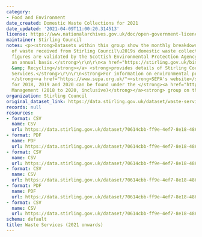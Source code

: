 ```yaml
---
category:
- Food and Environment
date_created: Domestic Waste Collections for 2021
date_updated: '2021-04-09T11:00:20.314513'
license: https://www.nationalarchives.gov.uk/doc/open-government-licence/version/3/
maintainer: Stirling Council
notes: <p><strong>Datasets within this group show the monthly breakdown of the tonnage
  of waste received from Stirling Council\u2019s domestic waste collections. These
  figures are validated by the Scottish Environmental Protection Agency (SEPA) on
  an annual basis.</strong>\r\n\r\n<a href="https://stirling.gov.uk/bins-waste-recycling/"><strong>Bins
  &amp; Recycling</strong></a> <strong>provides details of Stirling Council's Waste
  Services.</strong>\r\n\r\n<strong>For information on environmental protection, visit
  </strong><a href="https://www.sepa.org.uk/"><strong>SEPA's website</strong></a><strong>.</strong>\r\n\r\n<strong>Datasets
  for 2018, 2019 and 2020 can be found under the </strong><a href="https://data.stirling.gov.uk/dataset/waste-management"><strong>Waste
  Management (2018 to 2020, inclusive)</strong></a><strong> group on this platform.</strong></p>
organization: Stirling Council
original_dataset_link: https://data.stirling.gov.uk/dataset/waste-services-2021-onwards
records: null
resources:
- format: CSV
  name: CSV
  url: https://data.stirling.gov.uk/dataset/70614cbb-ff9e-4ef7-8e18-486017a368d6/resource/8807c713-46cb-4100-80c5-de8a457b0f8e/download/20220520-stirling-domestic-waste-collections-jan-2021-to-dec-2021.csv
- format: PDF
  name: PDF
  url: https://data.stirling.gov.uk/dataset/70614cbb-ff9e-4ef7-8e18-486017a368d6/resource/ad4967e0-5924-4e77-8166-e2cffbbcdb4a/download/20210409-collections-summary-report.pdf
- format: CSV
  name: CSV
  url: https://data.stirling.gov.uk/dataset/70614cbb-ff9e-4ef7-8e18-486017a368d6/resource/22285ab0-0401-4774-b8ac-caf0d6fd0bbd/download/20210409-collections-summary-data.csv
- format: CSV
  name: CSV
  url: https://data.stirling.gov.uk/dataset/70614cbb-ff9e-4ef7-8e18-486017a368d6/resource/f0a75f47-bae7-429b-85b1-3669cc1288b5/download/20220907-stirling-domestic-waste-collections-jan-2022-to-dec-2022.csv
- format: PDF
  name: PDF
  url: https://data.stirling.gov.uk/dataset/70614cbb-ff9e-4ef7-8e18-486017a368d6/resource/e1aa9bb6-d605-418d-a1b0-8d82d7140b44/download/20220520-stirling-waste-services-collections-summary-from-27.09.2021-v.2.pdf
- format: CSV
  name: CSV
  url: https://data.stirling.gov.uk/dataset/70614cbb-ff9e-4ef7-8e18-486017a368d6/resource/3c66afda-b3f8-4003-949a-959dbd176172/download/20220520-stirling-waste-services-collections-summary-from-27.09.2021-v.2.csv
schema: default
title: Waste Services (2021 onwards)
---
```

